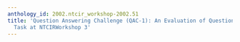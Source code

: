 ```yaml
---
anthology_id: 2002.ntcir_workshop-2002.51
title: 'Question Answering Challenge (QAC-1): An Evaluation of Question Answering
  Task at NTCIRWorkshop 3'
---
```

